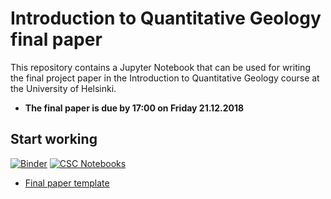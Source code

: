 # Introduction to Quantitative Geology final paper

This repository contains a Jupyter Notebook that can be used for writing the final project paper in the Introduction to Quantitative Geology course at the University of Helsinki.

- **The final paper is due by 17:00 on Friday 21.12.2018**

## Start working

[![Binder](https://mybinder.org/badge.svg)](https://mybinder.org/v2/gh/introqg/notebooks/master?urlpath=lab)
[![CSC Notebooks](https://img.shields.io/badge/launch-CSC%20notebook-blue.svg)](https://notebooks.csc.fi/#/blueprint/26d176ec660943bdbc6aa7f76bca3220)

 - [Final paper template](IntroQG-final-paper.ipynb)
